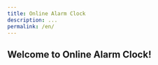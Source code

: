 ```yaml
---
title: Online Alarm Clock
description: ...
permalink: /en/
---
```

  
## Welcome to Online Alarm Clock!
